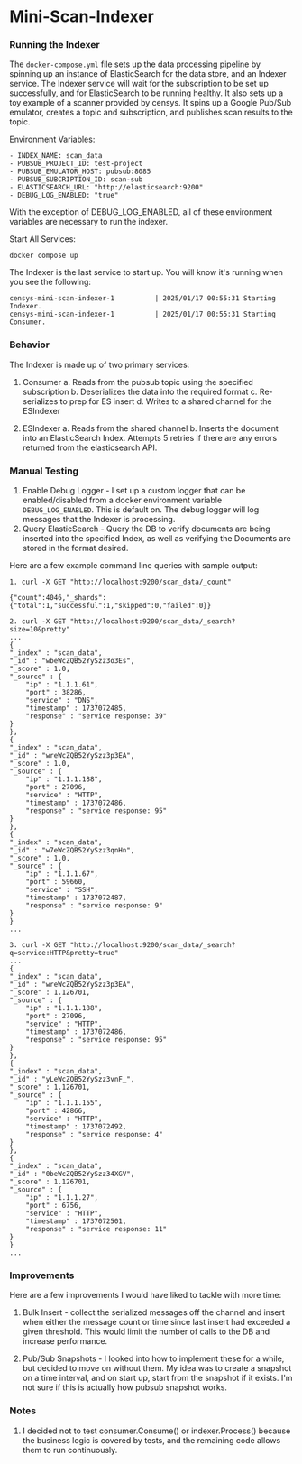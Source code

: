 # Mini-Scan-Indexer

### Running the Indexer

The `docker-compose.yml` file sets up the data processing pipeline by spinning up an instance of ElasticSearch for the data store, and an Indexer service. The Indexer service will wait for the subscription to be set up successfully, and for ElasticSearch to be running healthy. It also sets up a toy example of a scanner provided by censys. It spins up a Google Pub/Sub emulator, creates a topic and subscription, and publishes scan results to the topic.

Environment Variables:

```
- INDEX_NAME: scan_data
- PUBSUB_PROJECT_ID: test-project
- PUBSUB_EMULATOR_HOST: pubsub:8085
- PUBSUB_SUBCRIPTION_ID: scan-sub
- ELASTICSEARCH_URL: "http://elasticsearch:9200"
- DEBUG_LOG_ENABLED: "true"
```

With the exception of DEBUG_LOG_ENABLED, all of these environment variables are necessary to run the indexer.

Start All Services:

```
docker compose up
```

The Indexer is the last service to start up. You will know it's running when you see the following:

```
censys-mini-scan-indexer-1          | 2025/01/17 00:55:31 Starting Indexer.
censys-mini-scan-indexer-1          | 2025/01/17 00:55:31 Starting Consumer.
```

### Behavior

The Indexer is made up of two primary services:

1. Consumer
   a. Reads from the pubsub topic using the specified subscription
   b. Deserializes the data into the required format
   c. Re-serializes to prep for ES insert
   d. Writes to a shared channel for the ESIndexer

2. ESIndexer
   a. Reads from the shared channel
   b. Inserts the document into an ElasticSearch Index. Attempts 5 retries if there are any errors returned from the elasticsearch API.

### Manual Testing

1. Enable Debug Logger - I set up a custom logger that can be enabled/disabled from a docker environment variable `DEBUG_LOG_ENABLED`. This is default on. The debug logger will log messages that the Indexer is processing.
2. Query ElasticSearch - Query the DB to verify documents are being inserted into the specified Index, as well as verifying the Documents are stored in the format desired.

Here are a few example command line queries with sample output:

```
1. curl -X GET "http://localhost:9200/scan_data/_count"

{"count":4046,"_shards":{"total":1,"successful":1,"skipped":0,"failed":0}}
```

```
2. curl -X GET "http://localhost:9200/scan_data/_search?size=10&pretty"
...
{
"_index" : "scan_data",
"_id" : "wbeWcZQB52YySzz3o3Es",
"_score" : 1.0,
"_source" : {
    "ip" : "1.1.1.61",
    "port" : 38286,
    "service" : "DNS",
    "timestamp" : 1737072485,
    "response" : "service response: 39"
}
},
{
"_index" : "scan_data",
"_id" : "wreWcZQB52YySzz3p3EA",
"_score" : 1.0,
"_source" : {
    "ip" : "1.1.1.188",
    "port" : 27096,
    "service" : "HTTP",
    "timestamp" : 1737072486,
    "response" : "service response: 95"
}
},
{
"_index" : "scan_data",
"_id" : "w7eWcZQB52YySzz3qnHn",
"_score" : 1.0,
"_source" : {
    "ip" : "1.1.1.67",
    "port" : 59660,
    "service" : "SSH",
    "timestamp" : 1737072487,
    "response" : "service response: 9"
}
}
...
```

```
3. curl -X GET "http://localhost:9200/scan_data/_search?q=service:HTTP&pretty=true"
...
{
"_index" : "scan_data",
"_id" : "wreWcZQB52YySzz3p3EA",
"_score" : 1.126701,
"_source" : {
    "ip" : "1.1.1.188",
    "port" : 27096,
    "service" : "HTTP",
    "timestamp" : 1737072486,
    "response" : "service response: 95"
}
},
{
"_index" : "scan_data",
"_id" : "yLeWcZQB52YySzz3vnF_",
"_score" : 1.126701,
"_source" : {
    "ip" : "1.1.1.155",
    "port" : 42866,
    "service" : "HTTP",
    "timestamp" : 1737072492,
    "response" : "service response: 4"
}
},
{
"_index" : "scan_data",
"_id" : "0beWcZQB52YySzz34XGV",
"_score" : 1.126701,
"_source" : {
    "ip" : "1.1.1.27",
    "port" : 6756,
    "service" : "HTTP",
    "timestamp" : 1737072501,
    "response" : "service response: 11"
}
}
...
```

### Improvements

Here are a few improvements I would have liked to tackle with more time:

1. Bulk Insert - collect the serialized messages off the channel and insert when either the message count or time since last insert had exceeded a given threshold. This would limit the number of calls to the DB and increase performance.

2. Pub/Sub Snapshots - I looked into how to implement these for a while, but decided to move on without them. My idea was to create a snapshot on a time interval, and on start up, start from the snapshot if it exists. I'm not sure if this is actually how pubsub snapshot works.

### Notes

1. I decided not to test consumer.Consume() or indexer.Process() because the business logic is covered by tests, and the remaining code allows them to run continuously.
